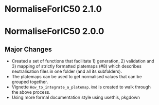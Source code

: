 # NormaliseForIC50 2.1.0


# NormaliseForIC50 2.0.0

## Major Changes
* Created a set of functions that facilitate 1) generation, 2) validation and 3) mapping of strictly formatted platemaps (#8) which describes neutralisation files in one folder (and all its subfolders).
* The platemaps can be used to get normalised values that can be grouped together.
* Vignette `How_to_integrate_a_platemap.Rmd` is created to walk through the above process.
* Using more formal documentation style using usethis, pkgdown
